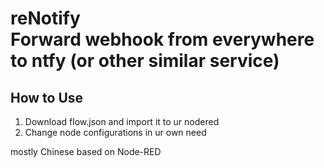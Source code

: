 # reNotify <br>Forward webhook from everywhere to ntfy (or other similar service)

## How to Use
1. Download flow.json and import it to ur nodered
2. Change node configurations in ur own need

mostly Chinese
based on Node-RED
